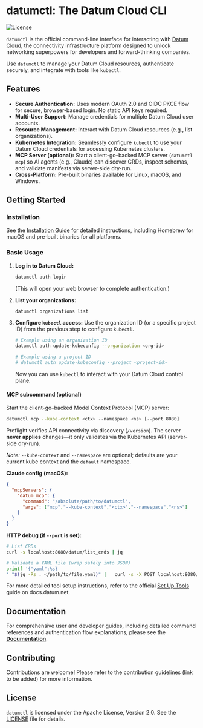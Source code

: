 # datumctl: The Datum Cloud CLI

[![License](https://img.shields.io/badge/License-Apache_2.0-blue.svg)](https://opensource.org/licenses/Apache-2.0)

`datumctl` is the official command-line interface for interacting with [Datum Cloud](https://www.datum.net), the connectivity infrastructure platform designed to unlock networking superpowers for developers and forward-thinking companies.

Use `datumctl` to manage your Datum Cloud resources, authenticate securely, and integrate with tools like `kubectl`.

## Features

*   **Secure Authentication:** Uses modern OAuth 2.0 and OIDC PKCE flow for secure, browser-based login. No static API keys required.
*   **Multi-User Support:** Manage credentials for multiple Datum Cloud user accounts.
*   **Resource Management:** Interact with Datum Cloud resources (e.g., list organizations).
*   **Kubernetes Integration:** Seamlessly configure `kubectl` to use your Datum Cloud credentials for accessing Kubernetes clusters.
*   **MCP Server (optional):** Start a client-go–backed MCP server (`datumctl mcp`) so AI agents (e.g., Claude) can discover CRDs, inspect schemas, and validate manifests via server-side dry-run.
*   **Cross-Platform:** Pre-built binaries available for Linux, macOS, and Windows.

## Getting Started

### Installation

See the [Installation Guide](./docs/user/installation.md) for detailed instructions, including Homebrew for macOS and pre-built binaries for all platforms.

### Basic Usage

1.  **Log in to Datum Cloud:**
    ```bash
    datumctl auth login
    ```
    (This will open your web browser to complete authentication.)

2.  **List your organizations:**
    ```bash
    datumctl organizations list
    ```

3.  **Configure `kubectl` access:**
    Use the organization ID (or a specific project ID) from the previous step
    to configure `kubectl`.
    ```bash
    # Example using an organization ID
    datumctl auth update-kubeconfig --organization <org-id>

    # Example using a project ID
    # datumctl auth update-kubeconfig --project <project-id>
    ```
    Now you can use `kubectl` to interact with your Datum Cloud control plane.

#### MCP subcommand (optional)

Start the client-go–backed Model Context Protocol (MCP) server:
```bash
datumctl mcp --kube-context <ctx> --namespace <ns> [--port 8080]
```
Preflight verifies API connectivity via discovery (`/version`). The server **never applies** changes—it only validates via the Kubernetes API (server-side dry-run).

_Note:_ `--kube-context` and `--namespace` are optional; defaults are your current kube context and the `default` namespace.

**Claude config (macOS):**
```json
{
  "mcpServers": {
    "datum_mcp": {
      "command": "/absolute/path/to/datumctl",
      "args": ["mcp","--kube-context","<ctx>","--namespace","<ns>"]
    }
  }
}
```

**HTTP debug (if `--port` is set):**
```bash
# List CRDs
curl -s localhost:8080/datum/list_crds | jq

# Validate a YAML file (wrap safely into JSON)
printf '{"yaml":%s}
' "$(jq -Rs . </path/to/file.yaml)" |   curl -s -X POST localhost:8080/datum/validate_yaml   -H 'Content-Type: application/json' -d @-
```

For more detailed tool setup instructions, refer to the official
[Set Up Tools](https://docs.datum.net/docs/tasks/tools/) guide on docs.datum.net.

## Documentation

For comprehensive user and developer guides, including detailed command references and authentication flow explanations, please see the [**Documentation**](./docs/README.md).

## Contributing

Contributions are welcome! Please refer to the contribution guidelines (link to be added) for more information.

## License

`datumctl` is licensed under the Apache License, Version 2.0. See the [LICENSE](./LICENSE) file for details.
